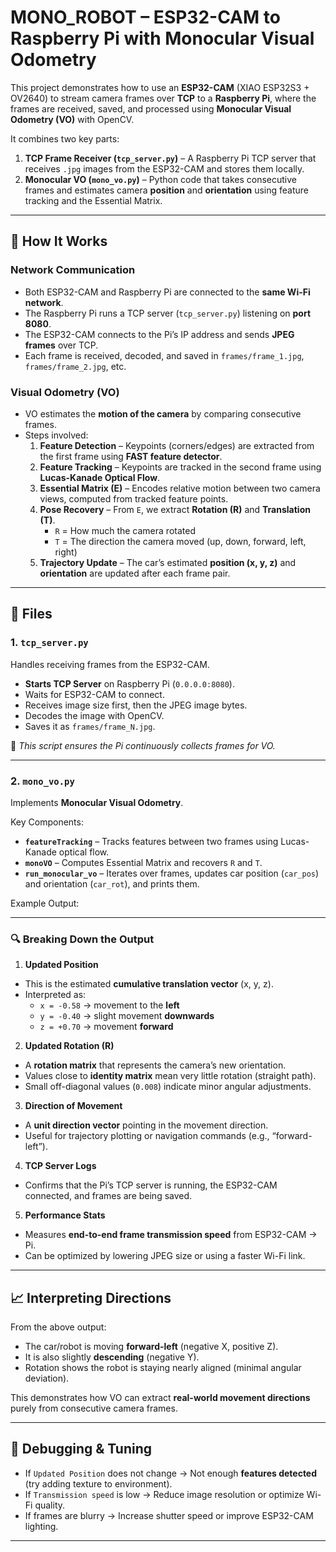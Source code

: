 # MONO_ROBOT – ESP32-CAM to Raspberry Pi with Monocular Visual Odometry

This project demonstrates how to use an **ESP32-CAM** (XIAO ESP32S3 + OV2640) to stream camera frames over **TCP** to a **Raspberry Pi**, where the frames are received, saved, and processed using **Monocular Visual Odometry (VO)** with OpenCV.  

It combines two key parts:  

1. **TCP Frame Receiver (`tcp_server.py`)** – A Raspberry Pi TCP server that receives `.jpg` images from the ESP32-CAM and stores them locally.  
2. **Monocular VO (`mono_vo.py`)** – Python code that takes consecutive frames and estimates camera **position** and **orientation** using feature tracking and the Essential Matrix.  

---

## 📂 How It Works

### Network Communication
- Both ESP32-CAM and Raspberry Pi are connected to the **same Wi-Fi network**.  
- The Raspberry Pi runs a TCP server (`tcp_server.py`) listening on **port 8080**.  
- The ESP32-CAM connects to the Pi’s IP address and sends **JPEG frames** over TCP.  
- Each frame is received, decoded, and saved in `frames/frame_1.jpg`, `frames/frame_2.jpg`, etc.  

### Visual Odometry (VO)
- VO estimates the **motion of the camera** by comparing consecutive frames.  
- Steps involved:
  1. **Feature Detection** – Keypoints (corners/edges) are extracted from the first frame using **FAST feature detector**.  
  2. **Feature Tracking** – Keypoints are tracked in the second frame using **Lucas-Kanade Optical Flow**.  
  3. **Essential Matrix (E)** – Encodes relative motion between two camera views, computed from tracked feature points.  
  4. **Pose Recovery** – From `E`, we extract **Rotation (R)** and **Translation (T)**.  
     - `R` = How much the camera rotated  
     - `T` = The direction the camera moved (up, down, forward, left, right)  
  5. **Trajectory Update** – The car’s estimated **position (x, y, z)** and **orientation** are updated after each frame pair.  

---

## 📜 Files

### 1. `tcp_server.py`
Handles receiving frames from the ESP32-CAM.  

- **Starts TCP Server** on Raspberry Pi (`0.0.0.0:8080`).  
- Waits for ESP32-CAM to connect.  
- Receives image size first, then the JPEG image bytes.  
- Decodes the image with OpenCV.  
- Saves it as `frames/frame_N.jpg`.  

📌 *This script ensures the Pi continuously collects frames for VO.*  

---

### 2. `mono_vo.py`
Implements **Monocular Visual Odometry**.  

Key Components:
- **`featureTracking`** – Tracks features between two frames using Lucas-Kanade optical flow.  
- **`monoVO`** – Computes Essential Matrix and recovers `R` and `T`.  
- **`run_monocular_vo`** – Iterates over frames, updates car position (`car_pos`) and orientation (`car_rot`), and prints them.  

Example Output:

---

### 🔍 Breaking Down the Output

1. **Updated Position**  

- This is the estimated **cumulative translation vector** (x, y, z).  
- Interpreted as:
  - `x = -0.58` → movement to the **left**  
  - `y = -0.40` → slight movement **downwards**  
  - `z = +0.70` → movement **forward**  

2. **Updated Rotation (R)**  
- A **rotation matrix** that represents the camera’s new orientation.  
- Values close to **identity matrix** mean very little rotation (straight path).  
- Small off-diagonal values (`0.008`) indicate minor angular adjustments.  

3. **Direction of Movement**  

- A **unit direction vector** pointing in the movement direction.  
- Useful for trajectory plotting or navigation commands (e.g., “forward-left”).  

4. **TCP Server Logs**  
- Confirms that the Pi’s TCP server is running, the ESP32-CAM connected, and frames are being saved.  

5. **Performance Stats**  
- Measures **end-to-end frame transmission speed** from ESP32-CAM → Pi.  
- Can be optimized by lowering JPEG size or using a faster Wi-Fi link.  

---

## 📈 Interpreting Directions

From the above output:
- The car/robot is moving **forward-left** (negative X, positive Z).  
- It is also slightly **descending** (negative Y).  
- Rotation shows the robot is staying nearly aligned (minimal angular deviation).  

This demonstrates how VO can extract **real-world movement directions** purely from consecutive camera frames.

---

## 📡 Debugging & Tuning
- If `Updated Position` does not change → Not enough **features detected** (try adding texture to environment).  
- If `Transmission speed` is low → Reduce image resolution or optimize Wi-Fi quality.  
- If frames are blurry → Increase shutter speed or improve ESP32-CAM lighting.  

---

